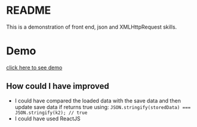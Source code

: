 # README
This is a demonstration of front end, json and XMLHttpRequest skills.

# Demo
[click here to see demo](https://jolly-darwin-86c444.netlify.com/)

## How could I have improved
- I could have compared the loaded data with the save data and then update save data if returns true using: `JSON.stringify(storedData) === JSON.stringify(k2); // true`
- I could have used ReactJS